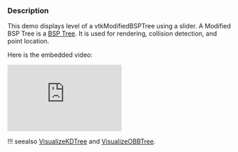 ### Description
This demo displays level of a vtkModifiedBSPTree using a slider. A Modified BSP Tree  is a [BSP Tree](https://en.wikipedia.org/wiki/Binary_space_partitioning). It is used for rendering, collision detection, and point location.

Here is the embedded video:
<br>
<iframe width="256" src="https://www.youtube.com/embed/ZGjIDmxSDJU" frameborder="0" allow="accelerometer; autoplay; encrypted-media; loop; gyroscope; picture-in-picture" allowfullscreen></iframe>

!!! seealso
    [VisualizeKDTree](/Cxx/DataStructures/VisualizeKDTree) and [VisualizeOBBTree](/Cxx/DataStructures/VisualizeOBBTree).
